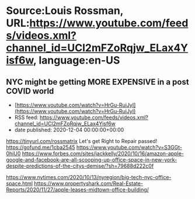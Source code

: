 # Source:Louis Rossman, URL:https://www.youtube.com/feeds/videos.xml?channel_id=UCl2mFZoRqjw_ELax4Yisf6w, language:en-US

## NYC might be getting MORE EXPENSIVE in a post COVID world
 - [https://www.youtube.com/watch?v=HrGu-RuiJyI](https://www.youtube.com/watch?v=HrGu-RuiJyI)
 - RSS feed: https://www.youtube.com/feeds/videos.xml?channel_id=UCl2mFZoRqjw_ELax4Yisf6w
 - date published: 2020-12-04 00:00:00+00:00

https://tinyurl.com/rossmatrix
Let's get Right to Repair passed! https://gofund.me/1cba2545
https://www.youtube.com/watch?v=S3GGt-0hiU0
https://www.forbes.com/sites/jackkelly/2020/10/16/amazon-apple-google-and-facebook-are-all-scooping-up-office-space-in-new-york-despite-predictions-of-the-citys-demise/?sh=79688d222c0f 

https://www.nytimes.com/2020/10/13/nyregion/big-tech-nyc-office-space.html 
https://www.propertyshark.com/Real-Estate-Reports/2020/11/27/apple-leases-midtown-office-building/

